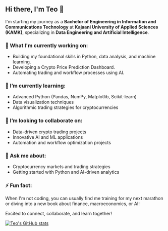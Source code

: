 ## Hi there, I'm Teo 👋

I'm starting my journey as a **Bachelor of Engineering in Information and Communications Technology** at **Kajaani University of Applied Sciences (KAMK)**, specializing in **Data Engineering and Artificial Intelligence**.

### 🔭 What I'm currently working on:

* Building my foundational skills in Python, data analysis, and machine learning.
* Developing a Crypto Price Prediction Dashboard.
* Automating trading and workflow processes using AI.

### 🌱 I’m currently learning:

* Advanced Python (Pandas, NumPy, Matplotlib, Scikit-learn)
* Data visualization techniques
* Algorithmic trading strategies for cryptocurrencies

### 👯 I’m looking to collaborate on:

* Data-driven crypto trading projects
* Innovative AI and ML applications
* Automation and workflow optimization projects

### 💬 Ask me about:

* Cryptocurrency markets and trading strategies
* Getting started with Python and AI-driven analytics


### ⚡ Fun fact:

When I'm not coding, you can usually find me training for my next marathon or diving into a new book about finance, macroeconomics, or AI!

Excited to connect, collaborate, and learn together!

[![Teo's GitHub stats](https://github-readme-stats.vercel.app/api?username=papacker)](https://github.com/anuraghazra/github-readme-stats)
